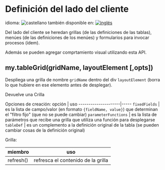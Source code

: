 <!--multilang v0 es:definicion-tablas.md en:table-definitions.md -->

<!--lang:es-->

# Definición del lado del cliente

<!--lang:en--]

# Tables definition

[!--lang:*-->

<!--multilang buttons-->

idioma: ![castellano](https://raw.githubusercontent.com/codenautas/multilang/master/img/lang-es.png)
también disponible en:
[![inglés](https://raw.githubusercontent.com/codenautas/multilang/master/img/lang-en.png)](client-side-definitions.md)


<!--lang:es-->

Del lado del cliente se heredan grillas (de las definiciones de las tablas), 
menúes (de las definiciones de los menúes) y formularios para invocar procesos (ídem).

Además se pueden agregar comprtamiento visual utilizando esta API.

<!--lang:en--]

See spanish...

[!--lang:*-->

## my.tableGrid(gridName, layoutElement [,opts])

<!--lang:es-->

Despliega una grilla de nombre `gridName` dentro del div `layoutElement` (borra lo que hubiere en ese elemento antes de desplegar).

Devuelve una Crilla

Opciones de creación:
opción               | uso
---------------------|-----
`fixedFields`        | es la lista de campo/valor (en formato `{fieldName, value}`) que determinan el "filtro fijo" (que no se puede cambiar)
`parameterFunctions` | es la lista de parámetros que recibe una grilla que utiliza una función para desplegarse
`tableDef`           | es un complemento a la definición original de la tabla (se pueden cambiar cosas de la definición original)

Grilla:

miembro         | uso
----------------|----
refresh()       | refresca el contenido de la grilla